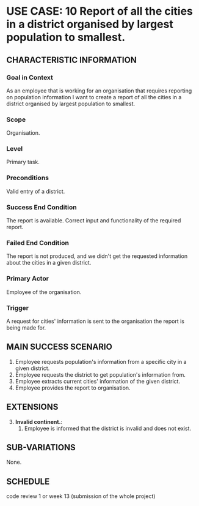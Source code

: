# USE CASE: 10 Report of all the cities in a district organised by largest population to smallest.

## CHARACTERISTIC INFORMATION

### Goal in Context

As an employee that is working for an organisation that requires reporting on population information I want to create a report of all the cities in a district organised by largest population to smallest.

### Scope

Organisation.

### Level

Primary task.

### Preconditions

Valid entry of a district.

### Success End Condition

The report is available. Correct input and functionality of the required report.

### Failed End Condition

The report is not produced, and we didn't get the requested information about the cities in a given district.

### Primary Actor

Employee of the organisation.

### Trigger

A request for cities' information is sent to the organisation the report is being made for.

## MAIN SUCCESS SCENARIO

1. Employee requests population's information from a specific city in a given district.
2. Employee requests the district to get population's information from.
3. Employee extracts current cities' information of the given district.
4. Employee provides the report to organisation.

## EXTENSIONS

3. **Invalid continent.**:
    1. Employee is informed that the district is invalid and does not exist.

## SUB-VARIATIONS

None.

## SCHEDULE

code review 1 or week 13 (submission of the whole project)